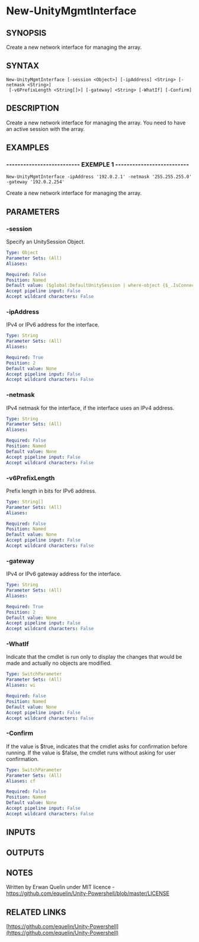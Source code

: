 # New-UnityMgmtInterface

## SYNOPSIS
Create a new network interface for managing the array.

## SYNTAX

```
New-UnityMgmtInterface [-session <Object>] [-ipAddress] <String> [-netmask <String>]
 [-v6PrefixLength <String[]>] [-gateway] <String> [-WhatIf] [-Confirm]
```

## DESCRIPTION
Create a new network interface for managing the array.
You need to have an active session with the array.

## EXAMPLES

### -------------------------- EXEMPLE 1 --------------------------
```
New-UnityMgmtInterface -ipAddress '192.0.2.1' -netmask '255.255.255.0' -gateway '192.0.2.254'
```

Create a new network interface for managing the array.

## PARAMETERS

### -session
Specify an UnitySession Object.

```yaml
Type: Object
Parameter Sets: (All)
Aliases: 

Required: False
Position: Named
Default value: ($global:DefaultUnitySession | where-object {$_.IsConnected -eq $true})
Accept pipeline input: False
Accept wildcard characters: False
```

### -ipAddress
IPv4 or IPv6 address for the interface.

```yaml
Type: String
Parameter Sets: (All)
Aliases: 

Required: True
Position: 2
Default value: None
Accept pipeline input: False
Accept wildcard characters: False
```

### -netmask
IPv4 netmask for the interface, if the interface uses an IPv4 address.

```yaml
Type: String
Parameter Sets: (All)
Aliases: 

Required: False
Position: Named
Default value: None
Accept pipeline input: False
Accept wildcard characters: False
```

### -v6PrefixLength
Prefix length in bits for IPv6 address.

```yaml
Type: String[]
Parameter Sets: (All)
Aliases: 

Required: False
Position: Named
Default value: None
Accept pipeline input: False
Accept wildcard characters: False
```

### -gateway
IPv4 or IPv6 gateway address for the interface.

```yaml
Type: String
Parameter Sets: (All)
Aliases: 

Required: True
Position: 2
Default value: None
Accept pipeline input: False
Accept wildcard characters: False
```

### -WhatIf
Indicate that the cmdlet is run only to display the changes that would be made and actually no objects are modified.

```yaml
Type: SwitchParameter
Parameter Sets: (All)
Aliases: wi

Required: False
Position: Named
Default value: None
Accept pipeline input: False
Accept wildcard characters: False
```

### -Confirm
If the value is $true, indicates that the cmdlet asks for confirmation before running.
If the value is $false, the cmdlet runs without asking for user confirmation.

```yaml
Type: SwitchParameter
Parameter Sets: (All)
Aliases: cf

Required: False
Position: Named
Default value: None
Accept pipeline input: False
Accept wildcard characters: False
```

## INPUTS

## OUTPUTS

## NOTES
Written by Erwan Quelin under MIT licence - https://github.com/equelin/Unity-Powershell/blob/master/LICENSE

## RELATED LINKS

[https://github.com/equelin/Unity-Powershell](https://github.com/equelin/Unity-Powershell)

